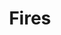 ---
title: 'Fires'
slug: 'fires'
published: true
categories: [gallery]
content: 'Track forest fires and haze in the ASEAN region.'
href: 'http://fires.globalforestwatch.org/'
href_text: 'Launch App'
href_class: 'btn green medium mobile-friendly'
source: 'World Resources Institute'
filters: 'asia, data, fires, global-forest-watch, maps, palm-oil, satellite-imagery'
---